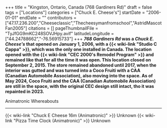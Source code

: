 +++
title = "Kingston, Ontario, Canada (768 Gardiners Rd)"
draft = false
tags = ["Locations"]
categories = ["Chuck E. Cheese's"]
startDate = "2006-01-01"
endDate = ""
contributors = ["47.17.236.200","Cheeseclassic","Thecheesymanfromschool","AstridMascotFan2005"]
citations = []
pageThumbnailFile = "TyJfGG9mKC248SOVJHpy.avif"
latitudeLongitude = ["44.24788662","-76.56915733"]
+++
***768 Gardiners Rd* was a *Chuck E. Cheese's* that opened on January 1, 2006, with a {{< wiki-link "Studio C Cappa" >}}, which was the only one installed in Canada. The location opened with the {{< wiki-link "CEC 2000's Remodel Program" >}} and remained like that for all the time it was open. This location closed on September 2, 2015. The store remained abandoned until 2017, when the interior was gutted and was turned into a Coco Fruiti with a CAA (Canadian Automobile Association), also moving into the space. As of May 2024, Coco Fruiti and the CAA (Canadian Automobile Association) are still in the space, with the original CEC design still intact, tho it was repainted in 2023.**

  Animatronic                                                Whereabouts
  ---------------------------------------------------------- -------------
  {{< wiki-link "Chuck E Cheese 16m (Animatronic)" >}}   Unknown
  {{< wiki-link "Pizza Time Clock (Animatronic)" >}}     Unknown
